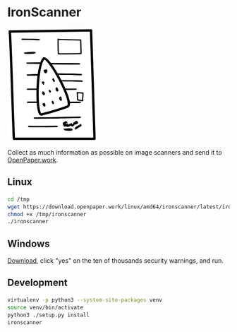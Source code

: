 # IronScanner

![Logo](src/ironscanner/logo.png)

Collect as much information as possible on image scanners and send it to [OpenPaper.work](https://openpaper.work/).


## Linux

```sh
cd /tmp
wget https://download.openpaper.work/linux/amd64/ironscanner/latest/ironscanner
chmod +x /tmp/ironscanner
./ironscanner
```


## Windows

[Download](https://download.openpaper.work/windows/amd64/ironscanner.exe), click "yes" on the ten of thousands security warnings, and run.


## Development

```sh
virtualenv -p python3 --system-site-packages venv
source venv/bin/activate
python3 ./setup.py install
ironscanner
```
